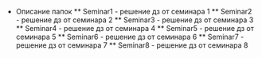 * Описание папок
** Seminar1 - решение дз от семинара 1
** Seminar2 - решение дз от семинара 2
** Seminar3 - решение дз от семинара 3
** Seminar4 - решение дз от семинара 4
** Seminar5 - решение дз от семинара 5
** Seminar6 - решение дз от семинара 6
** Seminar7 - решение дз от семинара 7
** Seminar8 - решение дз от семинара 8
